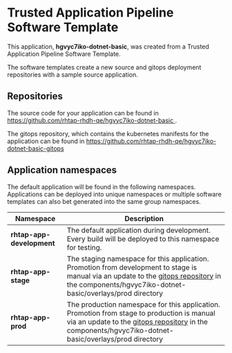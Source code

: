 # Trusted Application Pipeline Software Template

This application, **hgvyc7iko-dotnet-basic**, was created from a Trusted Application Pipeline Software Template.

The software templates create a new source and gitops deployment repositories with a sample source application. 

## Repositories

The source code for your application can be found in [https://github.com/rhtap-rhdh-qe/hgvyc7iko-dotnet-basic ](https://github.com/rhtap-rhdh-qe/hgvyc7iko-dotnet-basic ).
 
The gitops repository, which contains the kubernetes manifests for the application can be found in 
[https://github.com/rhtap-rhdh-qe/hgvyc7iko-dotnet-basic-gitops ](https://github.com/rhtap-rhdh-qe/hgvyc7iko-dotnet-basic-gitops ) 

## Application namespaces 

The default application will be found in the following namespaces. Applications can be deployed into unique namespaces or multiple software templates can also bet generated into the same group namespaces.  

|  Namespace   |  Description   |  
| -------- | -------- |   
| **rhtap-app-development** | The default application during development. Every build will be deployed to this namespace for testing. | 
| **rhtap-app-stage** | The staging namespace for this application. Promotion from development to stage is manual via an update to the [gitops repository](https://github.com/rhtap-rhdh-qe/hgvyc7iko-dotnet-basic-gitops ) in the components/hgvyc7iko-dotnet-basic/overlays/prod directory |  
| **rhtap-app-prod** | The production namespace for this application. Promotion from stage to production is manual via an update to the [gitops repository](https://github.com/rhtap-rhdh-qe/hgvyc7iko-dotnet-basic-gitops ) in the components/hgvyc7iko-dotnet-basic/overlays/prod directory | 